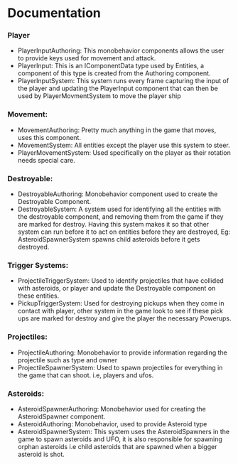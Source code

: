 # Documentation### Player- PlayerInputAuthoring: This monobehavior components allows the user to provide keys used for movement and attack.- PlayerInput: This is an IComponentData type used by Entities, a component of this type is created from the Authoring component.- PlayerInputSystem: This system runs every frame capturing the input of the player and updating the PlayerInput component that can then be used by PlayerMovmentSystem to move the player ship### Movement:- MovementAuthoring: Pretty much anything in the game that moves, uses this component.- MovementSystem: All entities except the player use this system to steer.- PlayerMovementSystem: Used specifically on the player as their rotation needs special care.### Destroyable:- DestroyableAuthoring: Monobehavior component used to create the Destroyable Component.- DestroyableSystem: A system used for identifying all the entities with the destroyable component, and removing them from the game if they are marked for destroy. Having this system makes it so that other system can run before it to act on entities before they are destroyed, Eg: AsteroidSpawnerSystem spawns child asteroids before it gets destroyed.### Trigger Systems:- ProjectileTriggerSystem: Used to identify projectiles that have collided with asteroids, or player and update the Destroyable component on these entities.- PickupTriggerSystem: Used for destroying pickups when they come in contact with player, other system in the game look to see if these pick ups are marked for destroy and give the player the necessary Powerups.### Projectiles:- ProjectileAuthoring: Monobehavior to provide information regarding the projectile such as type and owner- ProjectileSpawnerSystem: Used to spawn projectiles for everything in the game that can shoot. i.e, players and ufos.### Asteroids:- AsteroidSpawnerAuthoring: Monobehavior used for creating the AsteroidSpawner component.- AsteroidAuthoring: Monobehavior, used to provide Asteroid type- AsteroidSpawnerSystem: This system uses the AsteroidSpawners in the game to spawn asteroids and UFO, it is also responsible for spawning orphan asteroids i.e child asteroids that are spawned when a bigger asteroid is shot.